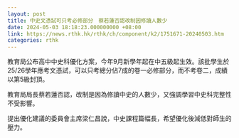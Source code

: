 ```yaml
---
layout: post
title: 中史文憑試可只考必修部分　蔡若蓮否認改制因修讀人數少
date: 2024-05-03 18:18:23.000000000 +08:00
link: https://news.rthk.hk/rthk/ch/component/k2/1751671-20240503.htm
categories: rthk
---
```


教育局公布高中中史科優化方案，今年9月新學年起在中五級起生效。該批學生於25/26學年應考文憑試，可以只考總分佔7成的卷一必修部分，而不考卷二，成績以第5級封頂。

教育局局長蔡若蓮否認，改制是因為修讀中史的人數少，又強調學習中史科完整性不受影響。

提出優化建議的委員會主席梁仁昌說，中史課程篇幅長，希望優化後減低對師生的壓力。
